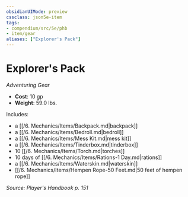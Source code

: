 ```yaml
---
obsidianUIMode: preview
cssclass: json5e-item
tags:
- compendium/src/5e/phb
- item/gear
aliases: ["Explorer's Pack"]
---
```

# Explorer's Pack
*Adventuring Gear*  

- **Cost**: 10 gp
- **Weight**: 59.0 lbs.

Includes:

- a [[/6. Mechanics/Items/Backpack.md|backpack]]  
- a [[/6. Mechanics/Items/Bedroll.md|bedroll]]  
- a [[/6. Mechanics/Items/Mess Kit.md|mess kit]]  
- a [[/6. Mechanics/Items/Tinderbox.md|tinderbox]]  
- 10 [[/6. Mechanics/Items/Torch.md|torches]]  
- 10 days of [[/6. Mechanics/Items/Rations-1 Day.md|rations]]  
- a [[/6. Mechanics/Items/Waterskin.md|waterskin]]  
- [[/6. Mechanics/Items/Hempen Rope-50 Feet.md|50 feet of hempen rope]]  

*Source: Player's Handbook p. 151*